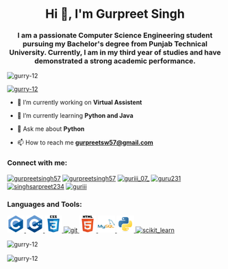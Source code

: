 <h1 align="center">Hi 👋, I'm Gurpreet Singh</h1>
<h3 align="center">I am a passionate Computer Science Engineering student pursuing my Bachelor's degree from Punjab Technical University. Currently, I am in my third year of studies and have demonstrated a strong academic performance.</h3>

<p align="left"> <img src="https://komarev.com/ghpvc/?username=gurry-12&label=Profile%20views&color=0e75b6&style=flat" alt="gurry-12" /> </p>

<p align="left"> <a href="https://github.com/ryo-ma/github-profile-trophy"><img src="https://github-profile-trophy.vercel.app/?username=gurry-12" alt="gurry-12" /></a> </p>

- 🔭 I’m currently working on **Virtual Assistent**

- 🌱 I’m currently learning **Python and Java**

- 💬 Ask me about **Python**

- 📫 How to reach me **gurpreetsw57@gmail.com**

<h3 align="left">Connect with me:</h3>
<p align="left">
<a href="https://linkedin.com/in/gurpreetsingh57" target="blank"><img align="center" src="https://raw.githubusercontent.com/rahuldkjain/github-profile-readme-generator/master/src/images/icons/Social/linked-in-alt.svg" alt="gurpreetsingh57" height="30" width="40" /></a>
<a href="https://kaggle.com/gurpreetsingh57" target="blank"><img align="center" src="https://raw.githubusercontent.com/rahuldkjain/github-profile-readme-generator/master/src/images/icons/Social/kaggle.svg" alt="gurpreetsingh57" height="30" width="40" /></a>
<a href="https://instagram.com/guriii_07_" target="blank"><img align="center" src="https://raw.githubusercontent.com/rahuldkjain/github-profile-readme-generator/master/src/images/icons/Social/instagram.svg" alt="guriii_07_" height="30" width="40" /></a>
<a href="https://www.codechef.com/users/guru231" target="blank"><img align="center" src="https://cdn.jsdelivr.net/npm/simple-icons@3.1.0/icons/codechef.svg" alt="guru231" height="30" width="40" /></a>
<a href="https://www.hackerrank.com/singhsarpreet234" target="blank"><img align="center" src="https://raw.githubusercontent.com/rahuldkjain/github-profile-readme-generator/master/src/images/icons/Social/hackerrank.svg" alt="singhsarpreet234" height="30" width="40" /></a>
<a href="https://www.leetcode.com/guriii" target="blank"><img align="center" src="https://raw.githubusercontent.com/rahuldkjain/github-profile-readme-generator/master/src/images/icons/Social/leet-code.svg" alt="guriii" height="30" width="40" /></a>
</p>

<h3 align="left">Languages and Tools:</h3>
<p align="left"> <a href="https://www.cprogramming.com/" target="_blank" rel="noreferrer"> <img src="https://raw.githubusercontent.com/devicons/devicon/master/icons/c/c-original.svg" alt="c" width="40" height="40"/> </a> <a href="https://www.w3schools.com/cpp/" target="_blank" rel="noreferrer"> <img src="https://raw.githubusercontent.com/devicons/devicon/master/icons/cplusplus/cplusplus-original.svg" alt="cplusplus" width="40" height="40"/> </a> <a href="https://www.w3schools.com/css/" target="_blank" rel="noreferrer"> <img src="https://raw.githubusercontent.com/devicons/devicon/master/icons/css3/css3-original-wordmark.svg" alt="css3" width="40" height="40"/> </a> <a href="https://git-scm.com/" target="_blank" rel="noreferrer"> <img src="https://www.vectorlogo.zone/logos/git-scm/git-scm-icon.svg" alt="git" width="40" height="40"/> </a> <a href="https://www.w3.org/html/" target="_blank" rel="noreferrer"> <img src="https://raw.githubusercontent.com/devicons/devicon/master/icons/html5/html5-original-wordmark.svg" alt="html5" width="40" height="40"/> </a> <a href="https://www.mysql.com/" target="_blank" rel="noreferrer"> <img src="https://raw.githubusercontent.com/devicons/devicon/master/icons/mysql/mysql-original-wordmark.svg" alt="mysql" width="40" height="40"/> </a> <a href="https://www.python.org" target="_blank" rel="noreferrer"> <img src="https://raw.githubusercontent.com/devicons/devicon/master/icons/python/python-original.svg" alt="python" width="40" height="40"/> </a> <a href="https://scikit-learn.org/" target="_blank" rel="noreferrer"> <img src="https://upload.wikimedia.org/wikipedia/commons/0/05/Scikit_learn_logo_small.svg" alt="scikit_learn" width="40" height="40"/> </a> </p>

<p><img align="center" src="https://github-readme-stats.vercel.app/api/top-langs?username=gurry-12&show_icons=true&locale=en&layout=compact" alt="gurry-12" /></p>

<p><img align="center" src="https://github-readme-streak-stats.herokuapp.com/?user=gurry-12&" alt="gurry-12" /></p>

